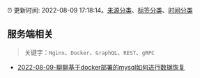 :alarm_clock: 更新时间: 2022-08-09 17:18:14。[来源分类](../README.md)、[标签分类](../TAGS.md)、[时间分类](../TIMELINE.md)

## 服务端相关


> 关键字：`Nginx`、`Docker`、`GraphQL`、`REST`、`gRPC`



- [2022-08-09-聊聊基于docker部署的mysql如何进行数据恢复](https://toutiao.io/k/fwmn8p8) 
